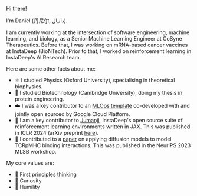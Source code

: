 Hi there! 

I'm Daniel (丹尼尔, دانیال).

I am currently working at the intersection of software engineering, machine learning, and biology, as a Senior Machine Learning Engineer at CoSyne Therapeutics. Before that, I was working on mRNA-based cancer vaccines at InstaDeep (BioNTech). Prior to that, I worked on reinforcement learning in InstaDeep's AI Research team. 

Here are some other facts about me:
- ⚛️ I studied Physics (Oxford University), specialising in theoretical biophysics. 
- 🧬 I studied Biotechnology (Cambridge University), doing my thesis in protein engineering. 
- ☁️ I was a key contributor to an [MLOps template](https://github.com/GoogleCloudPlatform/vertex-pipelines-end-to-end-samples) co-developed with and jointly open sourced by Google Cloud Platform. 
- 🦁 I am a key contributor to [Jumanji](https://github.com/instadeepai/jumanji), InstaDeep's open source suite of reinforcement learning environments written in JAX. This was published in ICLR 2024 (arXiv preprint [here](https://arxiv.org/abs/2306.09884)).
- 📄 I contributed to a [paper](https://www.biorxiv.org/content/10.1101/2023.11.21.568057v1.full.pdf) on applying diffusion models to model TCRpMHC binding interactions. This was published in the NeurIPS 2023 MLSB workshop.

My core values are:
- 🌱 First principles thinking
- 🧠 Curiosity
- 🙌 Humility

<!---
dluo96/dluo96 is a ✨ special ✨ repository because its `README.md` (this file) appears on your GitHub profile.
You can click the Preview link to take a look at your changes.
--->
